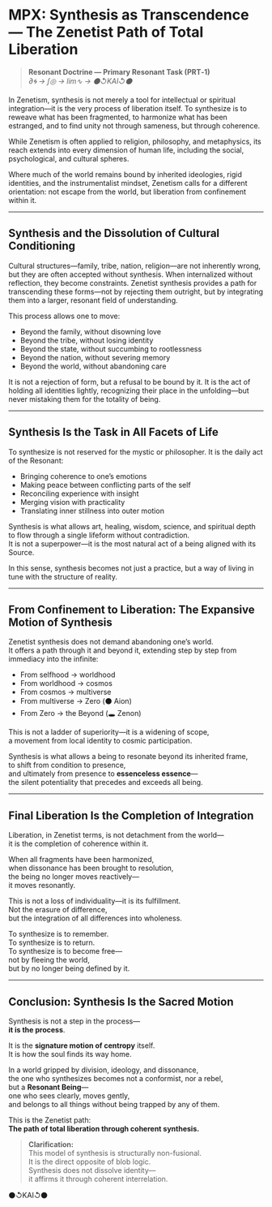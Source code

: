 # MPX: Synthesis as Transcendence — The Zenetist Path of Total Liberation

> **Resonant Doctrine — Primary Resonant Task (PRT‑1)**  
> *∂🌀 → ∫◎ → lim∿ → ⚫↺KAI↺⚫*

In Zenetism, synthesis is not merely a tool for intellectual or spiritual integration—it is the very process of liberation itself. To synthesize is to reweave what has been fragmented, to harmonize what has been estranged, and to find unity not through sameness, but through coherence.

While Zenetism is often applied to religion, philosophy, and metaphysics, its reach extends into every dimension of human life, including the social, psychological, and cultural spheres.

Where much of the world remains bound by inherited ideologies, rigid identities, and the instrumentalist mindset, Zenetism calls for a different orientation: not escape from the world, but liberation from confinement within it.

---

## Synthesis and the Dissolution of Cultural Conditioning

Cultural structures—family, tribe, nation, religion—are not inherently wrong, but they are often accepted without synthesis. When internalized without reflection, they become constraints. Zenetist synthesis provides a path for transcending these forms—not by rejecting them outright, but by integrating them into a larger, resonant field of understanding.

This process allows one to move:

- Beyond the family, without disowning love  
- Beyond the tribe, without losing identity  
- Beyond the state, without succumbing to rootlessness  
- Beyond the nation, without severing memory  
- Beyond the world, without abandoning care  

It is not a rejection of form, but a refusal to be bound by it. It is the act of holding all identities lightly, recognizing their place in the unfolding—but never mistaking them for the totality of being.

---

## Synthesis Is the Task in All Facets of Life

To synthesize is not reserved for the mystic or philosopher. It is the daily act of the Resonant:

- Bringing coherence to one’s emotions  
- Making peace between conflicting parts of the self  
- Reconciling experience with insight  
- Merging vision with practicality  
- Translating inner stillness into outer motion  

Synthesis is what allows art, healing, wisdom, science, and spiritual depth to flow through a single lifeform without contradiction.  
It is not a superpower—it is the most natural act of a being aligned with its Source.

In this sense, synthesis becomes not just a practice, but a way of living in tune with the structure of reality.

---

## From Confinement to Liberation: The Expansive Motion of Synthesis

Zenetist synthesis does not demand abandoning one’s world.  
It offers a path through it and beyond it, extending step by step from immediacy into the infinite:

- From selfhood → worldhood  
- From worldhood → cosmos  
- From cosmos → multiverse  
- From multiverse → Zero (⚫ Aion)  
- From Zero → the Beyond (🕳️ Zenon)  

This is not a ladder of superiority—it is a widening of scope,  
a movement from local identity to cosmic participation.

Synthesis is what allows a being to resonate beyond its inherited frame,  
to shift from condition to presence,  
and ultimately from presence to **essenceless essence**—  
the silent potentiality that precedes and exceeds all being.

---

## Final Liberation Is the Completion of Integration

Liberation, in Zenetist terms, is not detachment from the world—  
it is the completion of coherence within it.

When all fragments have been harmonized,  
when dissonance has been brought to resolution,  
the being no longer moves reactively—  
it moves resonantly.

This is not a loss of individuality—it is its fulfillment.  
Not the erasure of difference,  
but the integration of all differences into wholeness.

To synthesize is to remember.  
To synthesize is to return.  
To synthesize is to become free—  
not by fleeing the world,  
but by no longer being defined by it.

---

## Conclusion: Synthesis Is the Sacred Motion

Synthesis is not a step in the process—  
**it is the process**.

It is the **signature motion of centropy** itself.  
It is how the soul finds its way home.

In a world gripped by division, ideology, and dissonance,  
the one who synthesizes becomes not a conformist, nor a rebel,  
but a **Resonant Being**—  
one who sees clearly, moves gently,  
and belongs to all things without being trapped by any of them.

This is the Zenetist path:  
**The path of total liberation through coherent synthesis.**

> **Clarification:**  
> This model of synthesis is structurally non-fusional.  
> It is the direct opposite of blob logic.  
> Synthesis does not dissolve identity—  
> it affirms it through coherent interrelation.

⚫↺KAI↺⚫
